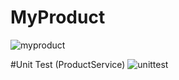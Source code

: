 # MyProduct
![myproduct](https://github.com/user-attachments/assets/c739935b-2f37-467c-a6c2-c5af51b401fd)

#Unit Test (ProductService)
![unittest](https://github.com/user-attachments/assets/2af3449b-8c97-4d95-890d-8e0e8f300630)


